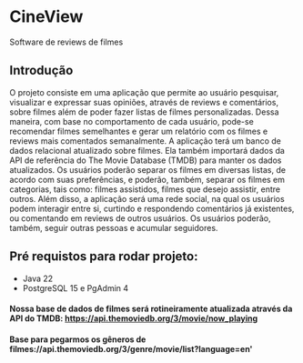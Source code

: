 # CineView

Software de reviews de filmes

## Introdução

O projeto consiste em uma aplicação que permite ao usuário pesquisar, visualizar e
expressar suas opiniões, através de reviews e comentários, sobre filmes além de poder fazer
listas de filmes personalizadas. Dessa maneira, com base no comportamento de cada usuário,
pode-se recomendar filmes semelhantes e gerar um relatório com os filmes e reviews mais
comentados semanalmente.
A aplicação terá um banco de dados relacional atualizado sobre filmes. Ela também
importará dados da API de referência do The Movie Database (TMDB) para manter os dados
atualizados. Os usuários poderão separar os filmes em diversas listas, de acordo com suas
preferências, e poderão, também, separar os filmes em categorias, tais como: filmes
assistidos, filmes que desejo assistir, entre outros.
Além disso, a aplicação será uma rede social, na qual os usuários podem interagir
entre si, curtindo e respondendo comentários já existentes, ou comentando em reviews de
outros usuários. Os usuários poderão, também, seguir outras pessoas e acumular seguidores.

## Pré requistos para rodar projeto:

- Java 22
- PostgreSQL 15 e PgAdmin 4

#### Nossa base de dados de filmes será rotineiramente atualizada através da API do TMDB: https://api.themoviedb.org/3/movie/now_playing

#### Base para pegarmos os gêneros de filmes://api.themoviedb.org/3/genre/movie/list?language=en'

